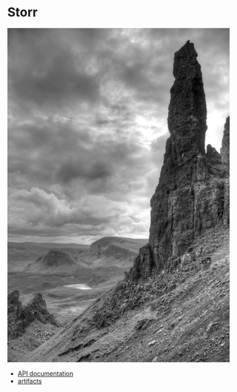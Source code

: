 # Storr

[logo]: https://github.com/adam-p/markdown-here/raw/master/src/common/images/icon48.png "Logo Title Text 2"

![Old man of Storr by G.Kirby](images/old_man_small.jpg)

* [API documentation](https://quicksilver.host.cs.st-andrews.ac.uk/apidocs/storr/)
* [artifacts](https://quicksilver.host.cs.st-andrews.ac.uk/artifacts/storr/)
